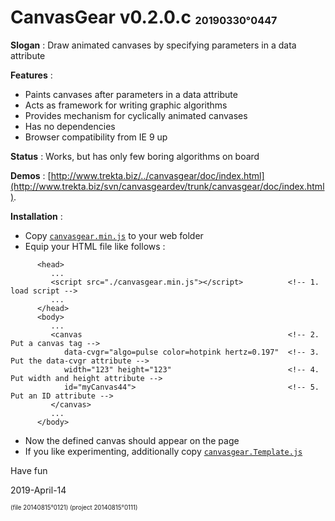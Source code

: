 # CanvasGear v0.2.0.c <sup><sub><sub>20190330°0447</sub></sub></sup>

**Slogan** : Draw animated canvases by specifying parameters in a data attribute

**Features** :
- Paints canvases after parameters in a data attribute
- Acts as framework for writing graphic algorithms
- Provides mechanism for cyclically animated canvases
- Has no dependencies
- Browser compatibility from IE 9 up

**Status** : Works, but has only few boring algorithms on board

**Demos** : [http://www.trekta.biz/../canvasgear/doc/index.html](http://www.trekta.biz/svn/canvasgeardev/trunk/canvasgear/doc/index.html).

**Installation** :
- Copy [`canvasgear.min.js`](./canvasgear.min.js) to your web folder
- Equip your HTML file like follows :
```
      <head>
         ...
         <script src="./canvasgear.min.js"></script>          <!-- 1. load script -->
         ...
      </head>
      <body>
         ...
         <canvas                                              <!-- 2. Put a canvas tag -->
            data-cvgr="algo=pulse color=hotpink hertz=0.197"  <!-- 3. Put the data-cvgr attribute -->
            width="123" height="123"                          <!-- 4. Put width and height attribute -->
            id="myCanvas44">                                  <!-- 5. Put an ID attribute -->
         </canvas>
         ...
      </body>
```
- Now the defined canvas should appear on the page
- If you like experimenting, additionally copy [`canvasgear.Template.js`](./canvasgear.Template.js)

Have fun

2019-April-14

<sup><sub>(file 20140815°0121) (project 20140815°0111)</sub></sup>
